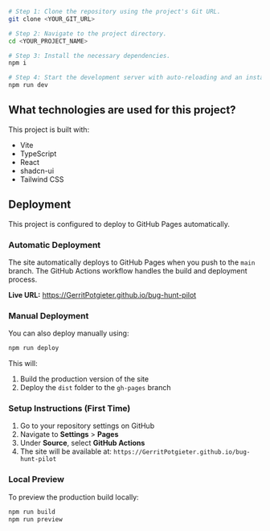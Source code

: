 ```sh
# Step 1: Clone the repository using the project's Git URL.
git clone <YOUR_GIT_URL>

# Step 2: Navigate to the project directory.
cd <YOUR_PROJECT_NAME>

# Step 3: Install the necessary dependencies.
npm i

# Step 4: Start the development server with auto-reloading and an instant preview.
npm run dev
```

## What technologies are used for this project?

This project is built with:

- Vite
- TypeScript
- React
- shadcn-ui
- Tailwind CSS

## Deployment

This project is configured to deploy to GitHub Pages automatically.

### Automatic Deployment

The site automatically deploys to GitHub Pages when you push to the `main` branch. The GitHub Actions workflow handles the build and deployment process.

**Live URL:** https://GerritPotgieter.github.io/bug-hunt-pilot

### Manual Deployment

You can also deploy manually using:

```sh
npm run deploy
```

This will:

1. Build the production version of the site
2. Deploy the `dist` folder to the `gh-pages` branch

### Setup Instructions (First Time)

1. Go to your repository settings on GitHub
2. Navigate to **Settings** > **Pages**
3. Under **Source**, select **GitHub Actions**
4. The site will be available at: `https://GerritPotgieter.github.io/bug-hunt-pilot`

### Local Preview

To preview the production build locally:

```sh
npm run build
npm run preview
```
